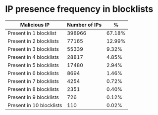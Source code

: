 # IP presence frequency in blocklists
| Malicious IP | Number of IPs | % |
|----|----|----|
| Present in 1 blocklist | 398966 | 67.18% |
| Present in 2 blocklists | 77165 | 12.99% |
| Present in 3 blocklists | 55339 | 9.32% |
| Present in 4 blocklists | 28817 | 4.85% |
| Present in 5 blocklists | 17480 | 2.94% |
| Present in 6 blocklists | 8694 | 1.46% |
| Present in 7 blocklists | 4254 | 0.72% |
| Present in 8 blocklists | 2351 | 0.40% |
| Present in 9 blocklists | 726 | 0.12% |
| Present in 10 blocklists | 110 | 0.02% |
